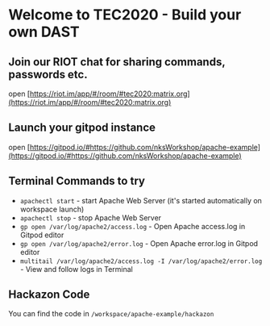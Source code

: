 # Welcome to TEC2020 - Build your own DAST

## Join our RIOT chat for sharing commands, passwords etc.

open [https://riot.im/app/#/room/#tec2020:matrix.org](https://riot.im/app/#/room/#tec2020:matrix.org)

## Launch your gitpod instance

open [https://gitpod.io/#https://github.com/nksWorkshop/apache-example](https://gitpod.io/#https://github.com/nksWorkshop/apache-example)

## Terminal Commands to try
* `apachectl start` - start Apache Web Server (it's started automatically on workspace launch)
* `apachectl stop` - stop Apache Web Server
* `gp open /var/log/apache2/access.log` - Open Apache access.log in Gitpod editor
* `gp open /var/log/apache2/error.log` - Open Apache error.log in Gitpod editor
* `multitail /var/log/apache2/access.log -I /var/log/apache2/error.log` - View and follow logs in Terminal

## Hackazon Code

You can find the code in ```/workspace/apache-example/hackazon```


```bash run_scanner.sh --payload ../scans/scanrule_zap1.json --auth "pepe:Y2RhNmQ2NWQzMThlMGU5ZGRiMDUyOGRm" --backend http://swissrelsio.best:8080
```
